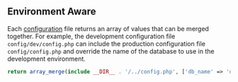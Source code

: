 ## Environment Aware
Each [configuration](https://github.com/mvc5/mvc5-application/blob/master/config/config.php) file returns an array of values that can be merged together. For example, the development configuration file <code>config/dev/config.php</code> can include the production configuration file <code>config/config.php</code> and override the name of the database to use in the development environment.
```php
return array_merge(include __DIR__ . '/../config.php', ['db_name' => 'dev']);
```

